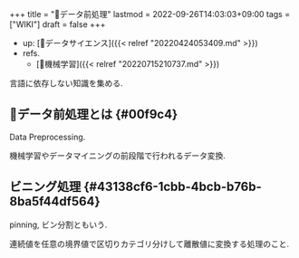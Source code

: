 +++
title = "📝データ前処理"
lastmod = 2022-09-26T14:03:03+09:00
tags = ["WIKI"]
draft = false
+++

-   up: [📝データサイエンス]({{< relref "20220424053409.md" >}})
-   refs.
    -   [📝機械学習]({{< relref "20220715210737.md" >}})

言語に依存しない知識を集める.


## 📝データ前処理とは {#00f9c4}

Data Preprocessing.

機械学習やデータマイニングの前段階で行われるデータ変換.


## ビニング処理 {#43138cf6-1cbb-4bcb-b76b-8ba5f44df564}

pinning, ビン分割ともいう.

連続値を任意の境界値で区切りカテゴリ分けして離散値に変換する処理のこと.
